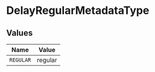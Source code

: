 # DelayRegularMetadataType


## Values

| Name      | Value     |
| --------- | --------- |
| `REGULAR` | regular   |